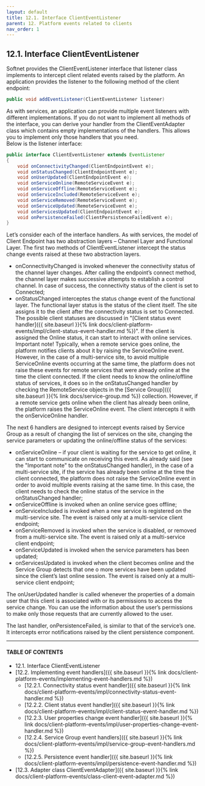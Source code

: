 ```yaml
---
layout: default
title: 12.1. Interface ClientEventListener
parent: 12. Platform events related to clients
nav_order: 1
---
```


## 12.1. Interface ClientEventListener

Softnet provides the <span class="datatype">ClientEventListener</span> interface that listener class implements to intercept client related events raised by the platform. An application provides the listener to the following method of the client endpoint: 
```java
public void addEventListener(ClientEventListener listener)
```

As with services, an application can provide multiple event listeners with different implementations. If you do not want to implement all methods of the interface, you can derive your handler from the <span class="datatype">ClientEventAdapter</span> class which contains empty implementations of the handlers. This allows you to implement only those handlers that you need.  
Below is the listener interface:
```java
public interface ClientEventListener extends EventListener
{
	void onConnectivityChanged(ClientEndpointEvent e);
	void onStatusChanged(ClientEndpointEvent e);
	void onUserUpdated(ClientEndpointEvent e);
	void onServiceOnline(RemoteServiceEvent e);
	void onServiceOffline(RemoteServiceEvent e);
	void onServiceIncluded(RemoteServiceEvent e);
	void onServiceRemoved(RemoteServiceEvent e);
	void onServiceUpdated(RemoteServiceEvent e);
	void onServicesUpdated(ClientEndpointEvent e);
	void onPersistenceFailed(ClientPersistenceFailedEvent e);
}
```
Let’s consider each of the interface handlers. As with services, the model of Client Endpoint has two abstraction layers – Channel Layer and Functional Layer. The first two methods of <span class="datatype">ClientEventListener</span> intercept the status change events raised at these two abstraction layers.

*	<span class="method">onConnectivityChanged</span> is invoked whenever the connectivity status of the channel layer changes. After calling the endpoint’s connect method, the channel layer makes successive attempts to establish a control channel. In case of success, the connectivity status of the client is set to Connected;
*	<span class="method">onStatusChanged</span> interceptes the status change event of the functional layer. The functional layer status is the status of the client itself. The site assigns it to the client after the connectivity status is set to Connected. The possible client statuses are discussed in "[Client status event handler]({{ site.baseurl }}{% link docs/client-platform-events/impl/client-status-event-handler.md %})". If the client is assigned the Online status, it can start to interact with online services.  
<span class="text-important">Important note</span>! Typically, when a remote service goes online, the platform notifies clients about it by raising the <span class="datatype">ServiceOnline</span> event. However, in the case of a multi-service site, to avoid multiple <span class="datatype">ServiceOnline</span> events occurring at the same time, the platform does not raise these events for remote services that were already online at the time the client connected. If the client needs to know the online/offline status of services, it does so in the <span class="method">onStatusChanged</span> handler by checking the <span class="datatype">RemoteService</span> objects in the [Service Group]({{ site.baseurl }}{% link docs/service-group.md %}) collection. However, if a remote service gets online when the client has already been online, the platform raises the <span class="datatype">ServiceOnline</span> event. The client intercepts it with the <span class="method">onServiceOnline</span> handler.

The next 6 handlers are designed to intercept events raised by Service Group as a result of changing the list of services on the site, changing the service parameters or updating the online/offline status of the services:

*	<span class="method">onServiceOnline</span> – if your client is waiting for the service to get online, it can start to communicate on receiving this event. As already said (see the "<span class="text-important">Important note</span>" to the <span class="method">onStatusChanged</span> handler), in the case of a multi-service site, if the service has already been online at the time the client connected, the platform does not raise the ServiceOnline event in order to avoid multiple events raising at the same time. In this case, the client needs to check the online status of the service in the onStatusChanged handler;
*	<span class="method">onServiceOffline</span> is invoked when an online service goes offline;
*	<span class="method">onServiceIncluded</span> is invoked when a new service is registered on the multi-service site. The event is raised only at a multi-service client endpoint;
*	<span class="method">onServiceRemoved</span> is invoked when the service is disabled, or removed from a multi-service site. The event is raised only at a multi-service client endpoint;
*	<span class="method">onServiceUpdated</span> is invoked when the service parameters has been updated;
*	<span class="method">onServicesUpdated</span> is invoked when the client becomes online and the Service Group detects that one o more services have been updated since the client’s last online session. The event is raised only at a multi-service client endpoint;  

The <span class="method">onUserUpdated</span> handler is called whenever the properties of a domain user that this client is associated with or its permissions to access the service change. You can use the information about the user’s permissions to make only those requests that are currently allowed to the user.  

The last handler, <span class="method">onPersistenceFailed</span>, is similar to that of the service’s one. It intercepts error notifications raised by the client persistence component.

---
#### TABLE OF CONTENTS
* 12.1. Interface ClientEventListener
* [12.2. Implementing event handlers]({{ site.baseurl }}{% link docs/client-platform-events/implementing-event-handlers.md %})
    * [12.2.1. Connectivity status event handler]({{ site.baseurl }}{% link docs/client-platform-events/impl/connectivity-status-event-handler.md %})
    * [12.2.2. Client status event handler]({{ site.baseurl }}{% link docs/client-platform-events/impl/client-status-event-handler.md %})
    * [12.2.3. User properties change event handler]({{ site.baseurl }}{% link docs/client-platform-events/impl/user-properties-change-event-handler.md %})
    * [12.2.4. Service Group event handlers]({{ site.baseurl }}{% link docs/client-platform-events/impl/service-group-event-handlers.md %})
    * [12.2.5. Persistence event handler]({{ site.baseurl }}{% link docs/client-platform-events/impl/persistence-event-handler.md %})
* [12.3. Adapter class ClientEventAdapter]({{ site.baseurl }}{% link docs/client-platform-events/class-client-event-adapter.md %})